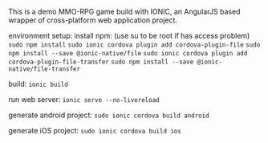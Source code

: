 This is a demo MMO-RPG game build with IONIC, an AngularJS based wrapper of cross-platform web application project.

environment setup:
install npm: (use su to be root if has access problem)
`sudo npm install`
`sudo ionic cordova plugin add cordova-plugin-file`
`sudo npm install --save @ionic-native/file`
`sudo ionic cordova plugin add cordova-plugin-file-transfer`
`sudo npm install --save @ionic-native/file-transfer`

build:
`ionic build`

run web server:
`ionic serve --no-livereload`

generate android project:
`sudo ionic cordova build android`

generate iOS project:
`sudo ionic cordova build ios`